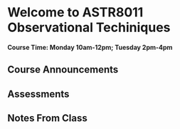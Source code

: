 # Welcome to ASTR8011 Observational Techiniques 

**Course Time: Monday 10am-12pm; Tuesday 2pm-4pm**


## Course Announcements


## Assessments


## Notes From Class
